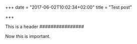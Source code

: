 +++
date = "2017-06-02T10:02:34+02:00"
title = "Test post"

+++

This is a header
################

Now *this* is important.
